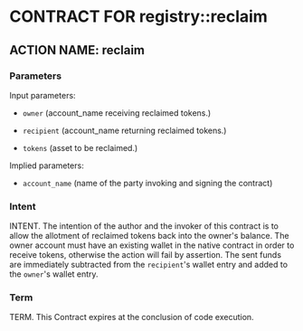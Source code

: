 # CONTRACT FOR registry::reclaim

## ACTION NAME: reclaim

### Parameters
Input parameters:

* `owner` (account_name receiving reclaimed tokens.)

* `recipient` (account_name returning reclaimed tokens.)

* `tokens` (asset to be reclaimed.)

Implied parameters: 

* `account_name` (name of the party invoking and signing the contract)

### Intent
INTENT. The intention of the author and the invoker of this contract is to allow the allotment of reclaimed tokens back into the owner's balance. The owner account must have an existing wallet in the native contract in order to receive tokens, otherwise the action will fail by assertion. The sent funds are immediately subtracted from the `recipient`'s wallet entry and added to the `owner`'s wallet entry.

### Term
TERM. This Contract expires at the conclusion of code execution.